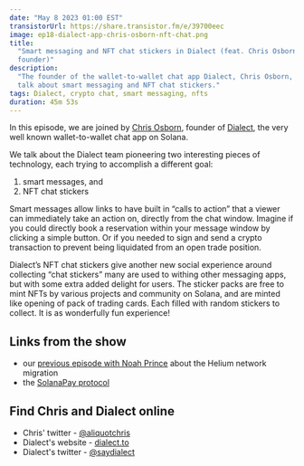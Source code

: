 ```yaml
---
date: "May 8 2023 01:00 EST"
transistorUrl: https://share.transistor.fm/e/39700eec
image: ep18-dialect-app-chris-osborn-nft-chat.png
title:
  "Smart messaging and NFT chat stickers in Dialect (feat. Chris Osborn,
  founder)"
description:
  "The founder of the wallet-to-wallet chat app Dialect, Chris Osborn, joins to
  talk about smart messaging and NFT chat stickers."
tags: Dialect, crypto chat, smart messaging, nfts
duration: 45m 53s
---
```


In this episode, we are joined by
[Chris Osborn](https://twitter.com/aliquotchris), founder of
[Dialect](https://www.dialect.to/), the very well known wallet-to-wallet chat
app on Solana.

We talk about the Dialect team pioneering two interesting pieces of technology,
each trying to accomplish a different goal:

1. smart messages, and
2. NFT chat stickers

Smart messages allow links to have built in “calls to action” that a viewer can
immediately take an action on, directly from the chat window. Imagine if you
could directly book a reservation within your message window by clicking a
simple button. Or if you needed to sign and send a crypto transaction to prevent
being liquidated from an open trade position.

Dialect’s NFT chat stickers give another new social experience around collecting
“chat stickers” many are used to withing other messaging apps, but with some
extra added delight for users. The sticker packs are free to mint NFTs by
various projects and community on Solana, and are minted like opening of pack of
trading cards. Each filled with random stickers to collect. It is as wonderfully
fun experience!

## Links from the show

- our [previous episode with Noah Prince](https://solfate.com/podcast/14) about
  the Helium network migration
- the [SolanaPay protocol](https://solanapay.com/)

## Find Chris and Dialect online

- Chris' twitter - [@aliquotchris](https://twitter.com/aliquotchris)
- Dialect's website - [dialect.to](http://dialect.to)
- Dialect's twitter - [@saydialect](http://twitter.com/saydialect)
